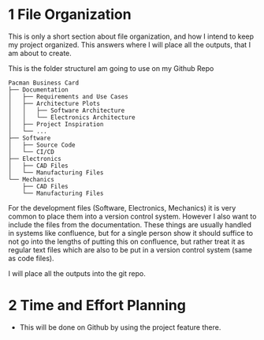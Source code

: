 # 1 File Organization
This is only a short section about file organization, and how I intend to keep my project organized. This answers where I will place all the outputs, that I am about to create.

This is the folder structureI am going to use on my Github Repo
```
Pacman Business Card
├── Documentation
│   ├── Requirements and Use Cases
│   ├── Architecture Plots
│   │   ├── Software Architecture
│   │   └── Electronics Architecture
│   ├── Project Inspiration
│   └── ...
├── Software
│   ├── Source Code
│   └── CI/CD
├── Electronics
│   ├── CAD Files
│   └── Manufacturing Files
└── Mechanics
    ├── CAD Files
    └── Manufacturing Files
```

For the development files (Software, Electronics, Mechanics) it is very common to place them into a version control system. However I also want to include the files from the documentation. These things are usually handled in systems like confluence, but for a single person show it should suffice to not go into the lengths of putting this on confluence, but rather treat it as regular text files which are also to be put in a version control system (same as code files).

I will place all the outputs into the git repo.
# 2 Time and Effort Planning
- This will be done on Github by using the project feature there.